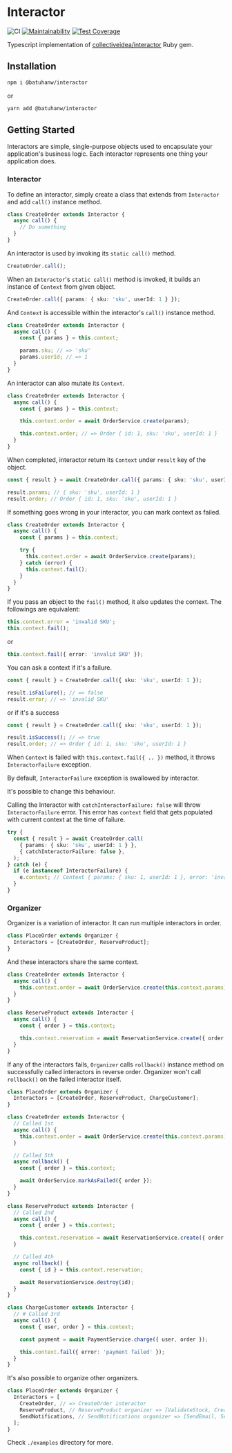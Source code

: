 # Interactor

![CI](https://github.com/BatuhanW/interactor/workflows/main/badge.svg)
[![Maintainability](https://api.codeclimate.com/v1/badges/4315aa36678fe4181b77/maintainability)](https://codeclimate.com/github/BatuhanW/interactor/maintainability)
[![Test Coverage](https://api.codeclimate.com/v1/badges/4315aa36678fe4181b77/test_coverage)](https://codeclimate.com/github/BatuhanW/interactor/test_coverage)

Typescript implementation of [collectiveidea/interactor](https://github.com/collectiveidea/interactor) Ruby gem.

## Installation

```bash
npm i @batuhanw/interactor
```

or

```bash
yarn add @batuhanw/interactor
```

## Getting Started

Interactors are simple, single-purpose objects used to encapsulate your application's business logic. Each interactor represents one thing your application does.

### Interactor

To define an interactor, simply create a class that extends from `Interactor` and add `call()` instance method.

```typescript
class CreateOrder extends Interactor {
  async call() {
    // Do something
  }
}
```

An interactor is used by invoking its `static call()` method.

```typescript
CreateOrder.call();
```

When an `Interactor`'s `static call()` method is invoked, it builds an instance of `Context` from given object.

```typescript
CreateOrder.call({ params: { sku: 'sku', userId: 1 } });
```

And `Context` is accessible within the interactor's `call()` instance method.

```typescript
class CreateOrder extends Interactor {
  async call() {
    const { params } = this.context;

    params.sku; // => 'sku'
    params.userId; // => 1
  }
}
```

An interactor can also mutate its `Context`.

```typescript
class CreateOrder extends Interactor {
  async call() {
    const { params } = this.context;

    this.context.order = await OrderService.create(params);

    this.context.order; // => Order { id: 1, sku: 'sku', userId: 1 }
  }
}
```

When completed, interactor return its `Context` under `result` key of the object.

```typescript
const { result } = await CreateOrder.call({ params: { sku: 'sku', userId: 1 } });

result.params; // { sku: 'sku', userId: 1 }
result.order; // Order { id: 1, sku: 'sku', userId: 1 }
```

If something goes wrong in your interactor, you can mark context as failed.

```typescript
class CreateOrder extends Interactor {
  async call() {
    const { params } = this.context;

    try {
      this.context.order = await OrderService.create(params);
    } catch (error) {
      this.context.fail();
    }
  }
}
```

If you pass an object to the `fail()` method, it also updates the context. The followings are equivalent:

```typescript
this.context.error = 'invalid SKU';
this.context.fail();
```

or

```typescript
this.context.fail({ error: 'invalid SKU' });
```

You can ask a context if it's a failure.

```typescript
const { result } = CreateOrder.call({ sku: 'sku', userId: 1 });

result.isFailure(); // => false
result.error; // => 'invalid SKU'
```

or if it's a success

```typescript
const { result } = CreateOrder.call({ sku: 'sku', userId: 1 });

result.isSuccess(); // => true
result.order; // => Order { id: 1, sku: 'sku', userId: 1 }
```

When `Context` is failed with `this.context.fail({ .. })` method, it throws `InteractorFailure` exception.

By default, `InteractorFailure` exception is swallowed by interactor.

It's possible to change this behaviour.

Calling the Interactor with `catchInteractorFailure: false` will throw `InteractorFailure` error.
This error has `context` field that gets populated with current context at the time of failure.

```typescript
try {
  const { result } = await CreateOrder.call(
    { params: { sku: 'sku', userId: 1 } },
    { catchInteractorFailure: false },
  );
} catch (e) {
  if (e instanceof InteractorFailure) {
    e.context; // Context { params: { sku: 1, userId: 1 }, error: 'invalid SKU' }
  }
}
```

### Organizer

Organizer is a variation of interactor. It can run multiple interactors in order.

```typescript
class PlaceOrder extends Organizer {
  Interactors = [CreateOrder, ReserveProduct];
}
```

And these interactors share the same context.

```typescript
class CreateOrder extends Interactor {
  async call() {
    this.context.order = await OrderService.create(this.context.params);
  }
}

class ReserveProduct extends Interactor {
  async call() {
    const { order } = this.context;

    this.context.reservation = await ReservationService.create({ order });
  }
}
```

If any of the interactors fails, `Organizer` calls `rollback()` instance method on successfully called interactors in reverse order.
Organizer won't call `rollback()` on the failed interactor itself.

```typescript
class PlaceOrder extends Organizer {
  Interactors = [CreateOrder, ReserveProduct, ChargeCustomer];
}

class CreateOrder extends Interactor {
  // Called 1st
  async call() {
    this.context.order = await OrderService.create(this.context.params);
  }

  // Called 5th
  async rollback() {
    const { order } = this.context;

    await OrderService.markAsFailed({ order });
  }
}

class ReserveProduct extends Interactor {
  // Called 2nd
  async call() {
    const { order } = this.context;

    this.context.reservation = await ReservationService.create({ order });
  }

  // Called 4th
  async rollback() {
    const { id } = this.context.reservation;

    await ReservationService.destroy(id);
  }
}

class ChargeCustomer extends Interactor {
  // # Called 3rd
  async call() {
    const { user, order } = this.context;

    const payment = await PaymentService.charge({ user, order });

    this.context.fail({ error: 'payment failed' });
  }
}
```

It's also possible to organize other organizers.

```typescript
class PlaceOrder extends Organizer {
  Interactors = [
    CreateOrder, // => CreateOrder interactor
    ReserveProduct, // ReserveProduct organizer => [ValidateStock, CreateReservation]
    SendNotifications, // SendNotifications organizer => [SendEmail, SendPush, SendSMS]
  ];
}
```

Check `./examples` directory for more.
